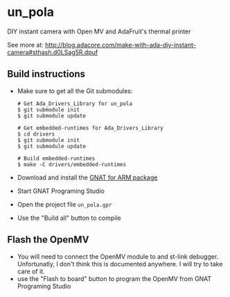 # un_pola
DIY instant camera with Open MV and AdaFruit's thermal printer

See more at: http://blog.adacore.com/make-with-ada-diy-instant-camera#sthash.d0LSag5R.dpuf

##  Build instructions

- Make sure to get all the Git submodules:

    ```shell
    # Get Ada_Drivers_Library for un_pola
    $ git submodule init
    $ git submodule update

    # Get embedded-runtimes for Ada_Drivers_Library
    $ cd drivers
    $ git submodule init
    $ git submodule update

    # Build embedded-runtimes
    $ make -C drivers/embedded-runtimes
    ```

- Download and install the [GNAT for ARM package](http://libre.adacore.com/download/configurations)
- Start GNAT Programing Studio
- Open the project file `un_pola.gpr`
- Use the "Build all" button to compile

## Flash the OpenMV

- You will need to connect the OpenMV module to and st-link debugger. Unfortunatly, I don't think this is documented anywhere. I will try to take care of it.
- use the "Flash to board" button to program the OpenMV from GNAT Programing Studio
